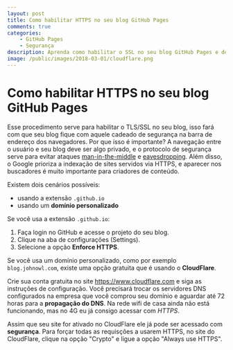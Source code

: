 ```yaml
---
layout: post
title: Como habilitar HTTPS no seu blog GitHub Pages
comments: true
categories: 
    - GitHub Pages
    - Segurança
description: Aprenda como habilitar o SSL no seu blog GitHub Pages e deixe a navegação dos seus leitores mais segura.
image: /public/images/2018-03-01/cloudflare.png
---
```


# Como habilitar HTTPS no seu blog GitHub Pages

Esse procedimento serve para habilitar o  TLS/SSL no seu blog, isso fará com que seu blog fique com aquele cadeado de segurança na barra de endereço dos navegadores. Por que isso é importante? A navegação entre o usuário e seu blog deve ser algo privado, e o protocolo de segurança serve para evitar ataques [man-in-the-middle](https://pt.wikipedia.org/wiki/Ataque_man-in-the-middle)
 e [eavesdropping](https://pt.wikipedia.org/wiki/Eavesdropping). Além disso, o Google prioriza a indexação de sites servidos via HTTPS, e aparecer nos buscadores é muito importante para criadores de conteúdo.

Existem dois cenários possíveis: 
- usando a extensão `.github.io`
- usando um **domínio personalizado**

Se você usa a extensão `.github.io`:
1. Faça login no GitHub e acesse o projeto do seu blog.
2. Clique na aba de configurações (Settings).
3. Selecione a opção **Enforce HTTPS**. 

Se você usa um domínio personalizado, como por exemplo `blog.johnowl.com`, existe uma opção gratuita que é usando o **CloudFlare**. 

Crie sua conta gratuita no site https://www.cloudflare.com e siga as instruções de configuração. Você precisará trocar os servidores DNS configurados na empresa que você comprou seu domínio e aguardar até 72 horas para a **propagação do DNS**. Na rede wifi de casa ainda não está funcionando, mas no 4G eu já consigo acessar com *HTTPS*.

Assim que seu site for ativado no CloudFlare ele já pode ser acessado com **segurança**. Para forçar todas as requisções a usarem HTTPS, no site do CloudFlare, clique na opção "Crypto" e ligue a opção "Always use HTTPS".